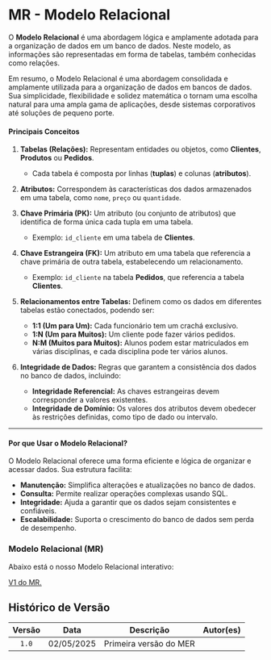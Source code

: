 # MR - Modelo Relacional

O **Modelo Relacional** é uma abordagem lógica e amplamente adotada para a organização de dados em um banco de dados. Neste modelo, as informações são representadas em forma de tabelas, também conhecidas como relações.

Em resumo, o Modelo Relacional é uma abordagem consolidada e amplamente utilizada para a organização de dados em bancos de dados. Sua simplicidade, flexibilidade e solidez matemática o tornam uma escolha natural para uma ampla gama de aplicações, desde sistemas corporativos até soluções de pequeno porte.

#### **Principais Conceitos**

1. **Tabelas (Relações):** Representam entidades ou objetos, como **Clientes**, **Produtos** ou **Pedidos**.  
   - Cada tabela é composta por linhas (**tuplas**) e colunas (**atributos**).

2. **Atributos:** Correspondem às características dos dados armazenados em uma tabela, como `nome`, `preço` ou `quantidade`.

3. **Chave Primária (PK):** Um atributo (ou conjunto de atributos) que identifica de forma única cada tupla em uma tabela.  
   - Exemplo: `id_cliente` em uma tabela de **Clientes**.

4. **Chave Estrangeira (FK):** Um atributo em uma tabela que referencia a chave primária de outra tabela, estabelecendo um relacionamento.  
   - Exemplo: `id_cliente` na tabela **Pedidos**, que referencia a tabela **Clientes**.

5. **Relacionamentos entre Tabelas:** Definem como os dados em diferentes tabelas estão conectados, podendo ser:  
   - **1:1 (Um para Um):** Cada funcionário tem um crachá exclusivo.  
   - **1:N (Um para Muitos):** Um cliente pode fazer vários pedidos.  
   - **N:M (Muitos para Muitos):** Alunos podem estar matriculados em várias disciplinas, e cada disciplina pode ter vários alunos.

6. **Integridade de Dados:** Regras que garantem a consistência dos dados no banco de dados, incluindo:  
   - **Integridade Referencial:** As chaves estrangeiras devem corresponder a valores existentes.  
   - **Integridade de Domínio:** Os valores dos atributos devem obedecer às restrições definidas, como tipo de dado ou intervalo.

---

#### **Por que Usar o Modelo Relacional?**

O Modelo Relacional oferece uma forma eficiente e lógica de organizar e acessar dados. Sua estrutura facilita:  
- **Manutenção:** Simplifica alterações e atualizações no banco de dados.  
- **Consulta:** Permite realizar operações complexas usando SQL.  
- **Integridade:** Ajuda a garantir que os dados sejam consistentes e confiáveis.  
- **Escalabilidade:** Suporta o crescimento do banco de dados sem perda de desempenho.

### Modelo Relacional (MR)

Abaixo está o nosso Modelo Relacional interativo:



[V1 do MR.]()


## Histórico de Versão

| Versão | Data | Descrição | Autor(es) |
| :-: | :-: | :-: | :-: | 
| `1.0`  | 02/05/2025 | Primeira versão  do MER  |  |

